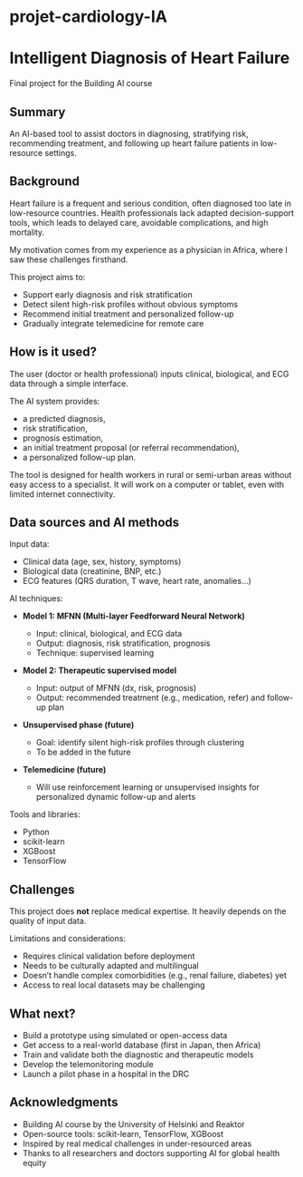 # projet-cardiology-IA
# Intelligent Diagnosis of Heart Failure

Final project for the Building AI course

## Summary

An AI-based tool to assist doctors in diagnosing, stratifying risk, recommending treatment, and following up heart failure patients in low-resource settings.

## Background

Heart failure is a frequent and serious condition, often diagnosed too late in low-resource countries. Health professionals lack adapted decision-support tools, which leads to delayed care, avoidable complications, and high mortality.

My motivation comes from my experience as a physician in Africa, where I saw these challenges firsthand.

This project aims to:
* Support early diagnosis and risk stratification
* Detect silent high-risk profiles without obvious symptoms
* Recommend initial treatment and personalized follow-up
* Gradually integrate telemedicine for remote care

## How is it used?

The user (doctor or health professional) inputs clinical, biological, and ECG data through a simple interface.

The AI system provides:
- a predicted diagnosis,
- risk stratification,
- prognosis estimation,
- an initial treatment proposal (or referral recommendation),
- a personalized follow-up plan.

The tool is designed for health workers in rural or semi-urban areas without easy access to a specialist. It will work on a computer or tablet, even with limited internet connectivity.

## Data sources and AI methods

Input data:
- Clinical data (age, sex, history, symptoms)
- Biological data (creatinine, BNP, etc.)
- ECG features (QRS duration, T wave, heart rate, anomalies...)

AI techniques:
- **Model 1: MFNN (Multi-layer Feedforward Neural Network)**  
   - Input: clinical, biological, and ECG data  
   - Output: diagnosis, risk stratification, prognosis  
   - Technique: supervised learning  

- **Model 2: Therapeutic supervised model**  
   - Input: output of MFNN (dx, risk, prognosis)  
   - Output: recommended treatment (e.g., medication, refer) and follow-up plan  

- **Unsupervised phase (future)**  
   - Goal: identify silent high-risk profiles through clustering  
   - To be added in the future

- **Telemedicine (future)**  
   - Will use reinforcement learning or unsupervised insights for personalized dynamic follow-up and alerts

Tools and libraries:
- Python
- scikit-learn
- XGBoost
- TensorFlow

## Challenges

This project does **not** replace medical expertise. It heavily depends on the quality of input data.

Limitations and considerations:
- Requires clinical validation before deployment
- Needs to be culturally adapted and multilingual
- Doesn’t handle complex comorbidities (e.g., renal failure, diabetes) yet
- Access to real local datasets may be challenging

## What next?

- Build a prototype using simulated or open-access data
- Get access to a real-world database (first in Japan, then Africa)
- Train and validate both the diagnostic and therapeutic models
- Develop the telemonitoring module
- Launch a pilot phase in a hospital in the DRC

## Acknowledgments

* Building AI course by the University of Helsinki and Reaktor
* Open-source tools: scikit-learn, TensorFlow, XGBoost
* Inspired by real medical challenges in under-resourced areas
* Thanks to all researchers and doctors supporting AI for global health equity
